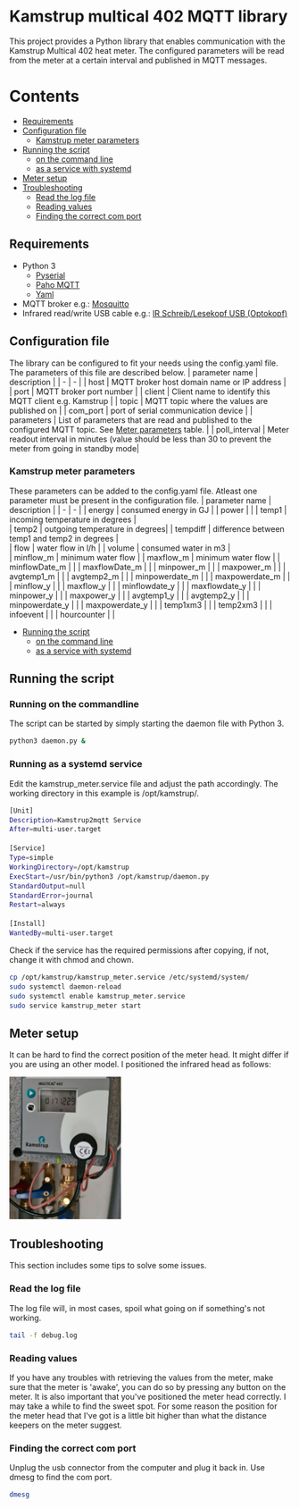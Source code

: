 # Kamstrup multical 402 MQTT library
This project provides a Python library that enables communication with the Kamstrup Multical 402 heat meter. The configured parameters will be read from the meter at a certain interval and published in MQTT messages.

# Contents
  * [Requirements](#Requirements)
  * [Configuration file](#Configuration-file)
    * [Kamstrup meter parameters](#Kamstrup-meter-parameters)
  * [Running the script](#Running-the-script)
    * [on the command line](#Running-on-the-commandline)
    * [as a service with systemd](#Running-as-a-systemd-service)
  * [Meter setup](#Meter-setup)
  * [Troubleshooting](#Troubleshooting)
    * [Read the log file](#Read-the-log-file)
    * [Reading values](#Reading-values)
    * [Finding the correct com port](#Finding-the-correct-com-port)

## Requirements
* Python 3
  * [Pyserial](https://pypi.org/project/pyserial/)
  * [Paho MQTT](https://pypi.org/project/paho-mqtt/)
  * [Yaml](https://pypi.org/project/yaml-1.3/)
* MQTT broker e.g.: [Mosquitto](https://mosquitto.org/)
* Infrared read/write USB cable e.g.: [IR Schreib/Lesekopf USB (Optokopf)](https://shop.weidmann-elektronik.de/index.php?page=product&info=24)

## Configuration file
The library can be configured to fit your needs using the config.yaml file. The parameters of this file are described below.
| parameter name | description |
| - | - |
| host | MQTT broker host domain name or IP address |
| port | MQTT broker port number |
| client | Client name to identify this MQTT client e.g. Kamstrup |
| topic | MQTT topic where the values are published on |
| com_port | port of serial communication device |
| parameters | List of parameters that are read and published to the configured MQTT topic. See [Meter parameters](#Kamstrup-meter-parameters) table. |
| poll_interval | Meter readout interval in minutes (value should be less than 30 to prevent the meter from going in standby mode|

### Kamstrup meter parameters
These parameters can be added to the config.yaml file. Atleast one parameter must be present in the configuration file.
| parameter name | description |
| - | - |
| energy | consumed energy in GJ |
| power |   | 
| temp1 | incoming temperature in degrees |  
| temp2 | outgoing temperature in degrees| 
| tempdiff | difference between temp1 and temp2 in degrees |  
| flow | water flow in l/h |
| volume | consumed water in m3 |      
| minflow_m | minimum water flow |
| maxflow_m | minimum water flow  |
| minflowDate_m | |
| maxflowDate_m | |
| minpower_m | |
| maxpower_m | |
| avgtemp1_m | |
| avgtemp2_m | |
| minpowerdate_m | |
| maxpowerdate_m | |
| minflow_y | |
| maxflow_y | |
| minflowdate_y | |
| maxflowdate_y | |
| minpower_y | |
| maxpower_y |  |
| avgtemp1_y |  |
| avgtemp2_y |  |
| minpowerdate_y | |
| maxpowerdate_y | |
| temp1xm3 | |
| temp2xm3 |   | 
| infoevent |   |
| hourcounter | |


  * [Running the script](#Running-the-script)
    * [on the command line](#Running-on-the-commandline)
    * [as a service with systemd](#Running-as-a-systemd-service)

## Running the script

### Running on the commandline
The script can be started by simply starting the daemon file with Python 3.
``` bash
python3 daemon.py &
```

### Running as a systemd service
Edit the kamstrup_meter.service file and adjust the path accordingly. The working directory in this example is /opt/kamstrup/.
``` bash kamstrup_meter.service
[Unit]
Description=Kamstrup2mqtt Service
After=multi-user.target

[Service]
Type=simple
WorkingDirectory=/opt/kamstrup
ExecStart=/usr/bin/python3 /opt/kamstrup/daemon.py
StandardOutput=null
StandardError=journal
Restart=always

[Install]
WantedBy=multi-user.target
```
Check if the service has the required permissions after copying, if not, change it with chmod and chown.
``` bash
cp /opt/kamstrup/kamstrup_meter.service /etc/systemd/system/
sudo systemctl daemon-reload
sudo systemctl enable kamstrup_meter.service
sudo service kamstrup_meter start
```

## Meter setup
It can be hard to find the correct position of the meter head. It might differ if you are using an other model. I positioned the infrared head as follows:

<img src="images/meter_setup.jpg" alt="meter setup" width="200"/>

## Troubleshooting
This section includes some tips to solve some issues.

### Read the log file
The log file will, in most cases, spoil what going on if something's not working. 
``` bash
tail -f debug.log
```
### Reading values
If you have any troubles with retrieving the values from the meter, make sure that the meter is 'awake', you can do so by pressing any button on the meter. It is also important that you've positioned the meter head correctly. I may take a while to find the sweet spot. For some reason the position for the meter head that I've got is a little bit higher than what the distance keepers on the meter suggest.

### Finding the correct com port
Unplug the usb connector from the computer and plug it back in. Use dmesg to find the com port.
``` bash
dmesg
```
